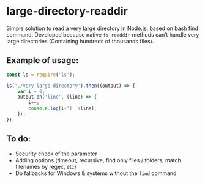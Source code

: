# large-directory-readdir
Simple solution to read a very large directory in Node.js, based on bash find command. Developed because native `fs.readdir` methods can’t handle very large directories (Containing hundreds of thousands files).

## Example of usage:
```js
const ls = require('ls');

ls('./very-large-directory').then((output) => {
	var i = 0;
	output.on('line', (line) => {
		i++;
		console.log(i+') '+line);
	});
});
```

## To do:
- Security check of the parameter
- Adding options (timeout, recursive, find only files / folders, match filenames by regex, etc)
- Do fallbacks for Windows & systems without the `find` command

